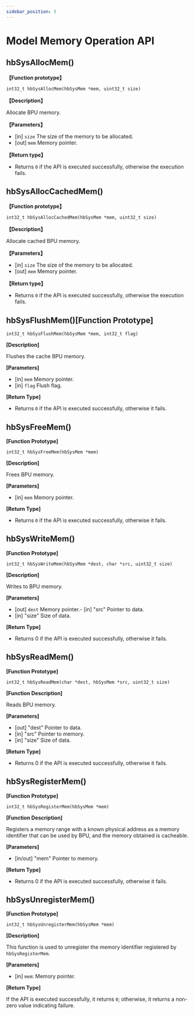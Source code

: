 ```yaml
---
sidebar_position: 5
---
```

# Model Memory Operation API

## hbSysAllocMem()

**【Function prototype】** 

``int32_t hbSysAllocMem(hbSysMem *mem, uint32_t size)``

**【Description】** 

Allocate BPU memory.

**【Parameters】**

- [in] ``size``  The size of the memory to be allocated.
- [out] ``mem``  Memory pointer.

**【Return type】** 

- Returns ``0`` if the API is executed successfully, otherwise the execution fails.

## hbSysAllocCachedMem()

**【Function prototype】** 

``int32_t hbSysAllocCachedMem(hbSysMem *mem, uint32_t size)``

**【Description】** 

Allocate cached BPU memory.

**【Parameters】**

- [in] ``size``  The size of the memory to be allocated.
- [out] ``mem``  Memory pointer.

**【Return type】**

- Returns ``0`` if the API is executed successfully, otherwise the execution fails.

## hbSysFlushMem()**[Function Prototype]**

``int32_t hbSysFlushMem(hbSysMem *mem, int32_t flag)``

**[Description]**

Flushes the cache BPU memory.

**[Parameters]**

- [in]  ``mem``               Memory pointer.
- [in]  ``flag``              Flush flag.

**[Return Type]**

- Returns ``0`` if the API is executed successfully, otherwise it fails.

## hbSysFreeMem()


**[Function Prototype]**

``int32_t hbSysFreeMem(hbSysMem *mem)``

**[Description]**

Frees BPU memory.

**[Parameters]**

- [in]  ``mem``               Memory pointer.

**[Return Type]**

- Returns ``0`` if the API is executed successfully, otherwise it fails.

## hbSysWriteMem()


**[Function Prototype]**

``int32_t hbSysWriteMem(hbSysMem *dest, char *src, uint32_t size)``

**[Description]**

Writes to BPU memory.

**[Parameters]**

- [out] ``dest``                Memory pointer.- [in] "src"                Pointer to data.
- [in] "size"               Size of data.

**[Return Type]**

- Returns 0 if the API is executed successfully, otherwise it fails.

## hbSysReadMem()


**[Function Prototype]**  

``int32_t hbSysReadMem(char *dest, hbSysMem *src, uint32_t size)``

**[Function Description]** 

Reads BPU memory.

**[Parameters]**

- [out] "dest"               Pointer to data.
- [in] "src"                Pointer to memory.
- [in] "size"               Size of data.

**[Return Type]**

- Returns 0 if the API is executed successfully, otherwise it fails.

## hbSysRegisterMem()


**[Function Prototype]**  

``int32_t hbSysRegisterMem(hbSysMem *mem)``

**[Function Description]** 

Registers a memory range with a known physical address as a memory identifier that can be used by BPU, and the memory obtained is cacheable.

**[Parameters]**

- [in/out] "mem"               Pointer to memory.

**[Return Type]**

- Returns 0 if the API is executed successfully, otherwise it fails.

## hbSysUnregisterMem()


**[Function Prototype]**

``int32_t hbSysUnregisterMem(hbSysMem *mem)``

**[Description]**

This function is used to unregister the memory identifier registered by ``hbSysRegisterMem``.

**[Parameters]**

- [in] ``mem``: Memory pointer.

**[Return Type]**

If the API is executed successfully, it returns ``0``; otherwise, it returns a non-zero value indicating failure.